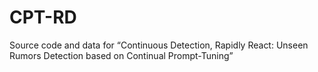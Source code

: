 # CPT-RD
Source code and data for “Continuous Detection, Rapidly React: Unseen Rumors Detection based on Continual Prompt-Tuning”

